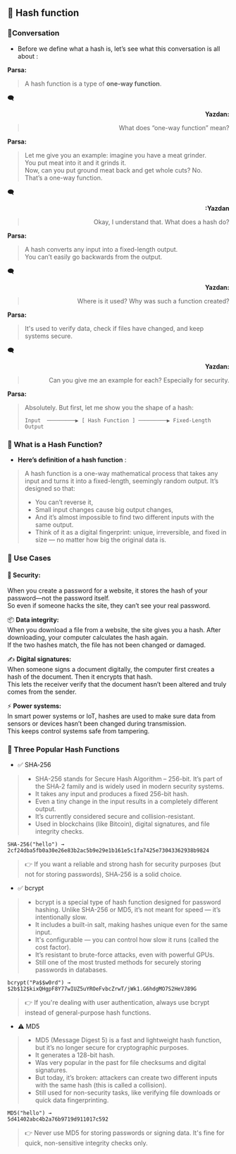 ## 🔑 Hash function

### 💬Conversation
- Before we define what a hash is, let’s see what this conversation is all about :

 **Parsa:**  
> A hash function is a type of **one-way function**.

🗨 <div align="right"><strong>Yazdan:</strong>  
> What does “one-way function” mean?  
</div>

 **Parsa:**  
> Let me give you an example: imagine you have a meat grinder.  
> You put meat into it and it grinds it.  
> Now, can you put ground meat back and get whole cuts? No.  
> That’s a one-way function.

🗨 <div align="right"><strong>:Yazdan</strong>  
> Okay, I understand that. What does a hash do?  
</div>

 **Parsa:**  
> A hash converts any input into a fixed-length output.  
> You can’t easily go backwards from the output.

🗨 <div align="right"><strong>Yazdan:</strong>  
> Where is it used? Why was such a function created?  
</div>

 **Parsa:**  
> It's used to verify data, check if files have changed, and keep systems secure.

🗨 <div align="right"><strong>Yazdan:</strong>  
> Can you give me an example for each? Especially for security.  
</div>

 **Parsa:**  
> Absolutely. But first, let me show you the shape of a hash:  
>  
> ```
> Input  ─────────▶ [ Hash Function ] ─────────▶ Fixed-Length Output
> ```  

### 🔹 What is a Hash Function?
- **Here’s definition of a hash function** :
> A hash function is a one-way mathematical process that takes any input and turns it into a fixed-length, seemingly random output.
It’s designed so that:
> - You can’t reverse it,
> - Small input changes cause big output changes,
> - And it’s almost impossible to find two different inputs with the same output.
> - Think of it as a digital fingerprint: unique, irreversible, and fixed in size — no matter how big the original data is.

### 🔧 Use Cases

#### 🔐 **Security:**  
When you create a password for a website, it stores the hash of your password—not the password itself.  
So even if someone hacks the site, they can’t see your real password.

📦 **Data integrity:**  
When you download a file from a website, the site gives you a hash. After downloading, your computer calculates the hash again.  
If the two hashes match, the file has not been changed or damaged.

✍️ **Digital signatures:**  
When someone signs a document digitally, the computer first creates a hash of the document. Then it encrypts that hash.  
This lets the receiver verify that the document hasn’t been altered and truly comes from the sender.

⚡ **Power systems:**  
In smart power systems or IoT, hashes are used to make sure data from sensors or devices hasn’t been changed during transmission.  
This keeps control systems safe from tampering.

### 🔐 Three Popular Hash Functions
- ✅ SHA‑256
> - SHA-256 stands for Secure Hash Algorithm – 256-bit. It’s part of the SHA‑2 family and is widely used in modern security systems.
> - It takes any input and produces a fixed 256-bit hash.
> - Even a tiny change in the input results in a completely different output.
> - It’s currently considered secure and collision-resistant.
> - Used in blockchains (like Bitcoin), digital signatures, and file integrity checks.

```
SHA-256("hello") →  
2cf24dba5fb0a30e26e83b2ac5b9e29e1b161e5c1fa7425e73043362938b9824
```
> 👉 If you want a reliable and strong hash for security purposes (but not for storing passwords), SHA‑256 is a solid choice.

- ✅ bcrypt
> - bcrypt is a special type of hash function designed for password hashing. Unlike SHA-256 or MD5, it’s not meant for speed — it’s intentionally slow.
> - It includes a built-in salt, making hashes unique even for the same input.
> - It's configurable — you can control how slow it runs (called the cost factor).
> - It’s resistant to brute-force attacks, even with powerful GPUs.
> - Still one of the most trusted methods for securely storing passwords in databases.

```
bcrypt("Pa$$w0rd") →
$2b$12$kixQHgpF8Y77wIUZ5uYROeFvbcZrwT/jWk1.G6hdgMO7S2HeVJ89G
```
> 👉 If you're dealing with user authentication, always use bcrypt instead of general-purpose hash functions.

- ⚠️ MD5
> - MD5 (Message Digest 5) is a fast and lightweight hash function, but it’s no longer secure for cryptographic purposes.
> - It generates a 128-bit hash.
> - Was very popular in the past for file checksums and digital signatures.
> - But today, it’s broken: attackers can create two different inputs with the same hash (this is called a collision).
> - Still used for non-security tasks, like verifying file downloads or quick data fingerprinting.

```
MD5("hello") →
5d41402abc4b2a76b9719d911017c592
```
> 👉 Never use MD5 for storing passwords or signing data. It's fine for quick, non-sensitive integrity checks only.
